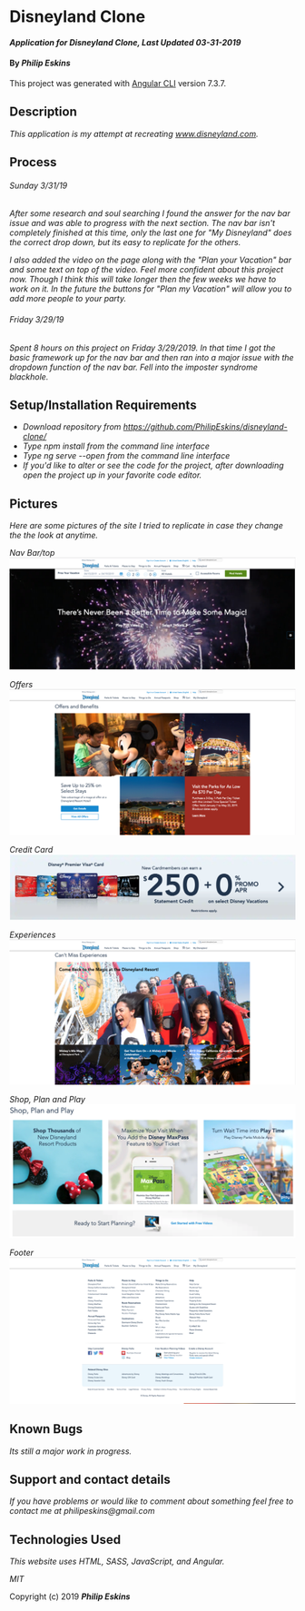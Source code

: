 # Disneyland Clone

#### _Application for Disneyland Clone, Last Updated 03-31-2019_

#### By _**Philip Eskins**_

This project was generated with [Angular CLI](https://github.com/angular/angular-cli) version 7.3.7.

## Description

_This application is my attempt at recreating www.disneyland.com._

## Process
###### Sunday 3/31/19
_After some research and soul searching I found the answer for the nav bar issue and was able to progress with the next section. The nav bar isn't completely finished at this time, only the last one for "My Disneyland" does the correct drop down, but its easy to replicate for the others._

_I also added the video on the page along with the "Plan your Vacation" bar and some text on top of the video. Feel more confident about this project now. Though I think this will take longer then the few weeks we have to work on it. In the future the buttons for "Plan my Vacation" will allow you to add more people to your party._

###### Friday 3/29/19
_Spent 8 hours on this project on Friday 3/29/2019. In that time I got the basic framework up for the nav bar and then ran into a major issue with the dropdown function of the nav bar. Fell into the imposter syndrome blackhole._

## Setup/Installation Requirements

* _Download repository from https://github.com/PhilipEskins/disneyland-clone/_
* _Type npm install from the command line interface_
* _Type ng serve --open from the command line interface_
* _If you'd like to alter or see the code for the project, after downloading open the project up in your favorite code editor._

## Pictures
_Here are some pictures of the site I tried to replicate in case they change the the look at anytime._

_Nav Bar/top_
![Alt text](src/assets/img/top.png?raw=true "Homepage Drawing")

_Offers_
![Alt text](src/assets/img/offers.png?raw=true "Homepage Drawing")

_Credit Card_
![Alt text](src/assets/img/credit-card.png?raw=true "Homepage Drawing")

_Experiences_
![Alt text](src/assets/img/experiences.png?raw=true "Homepage Drawing")

_Shop, Plan and Play_
![Alt text](src/assets/img/shop-plan-play.png?raw=true "Homepage Drawing")

_Footer_
![Alt text](src/assets/img/footer.png?raw=true "Homepage Drawing")

## Known Bugs

_Its still a major work in progress._

## Support and contact details

_If you have problems or would like to comment about something feel free to contact me at philipeskins@gmail.com_

## Technologies Used

_This website uses HTML, SASS, JavaScript, and Angular._

*MIT*

Copyright (c) 2019 **_Philip Eskins_**

